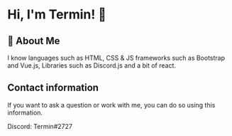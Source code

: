 
# Hi, I'm Termin! 👋


## 🚀 About Me
I know languages such as HTML, CSS & JS frameworks such as Bootstrap and Vue.js, Libraries such as Discord.js and a bit of react.

## Contact information

If you want to ask a question or work with me, you can do so using this information.

Discord: Termin#2727
